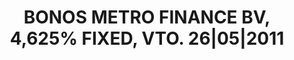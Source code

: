 ---
layout: asset
title: BONOS METRO FINANCE BV, 4,625% FIXED, VTO. 26|05|2011
isin: DE000A0BCGN2
---